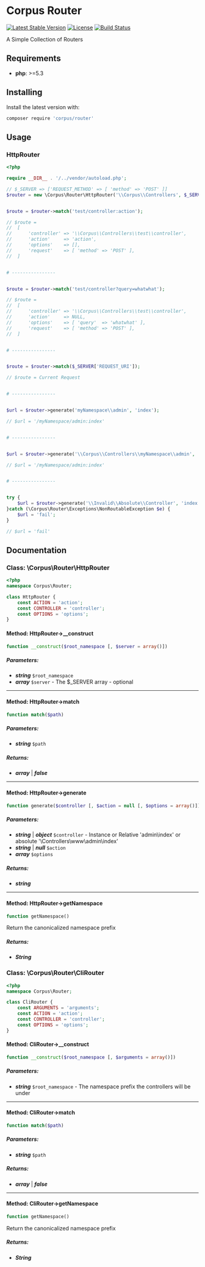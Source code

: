 # Corpus Router

[![Latest Stable Version](https://poser.pugx.org/corpus/router/version)](https://packagist.org/packages/corpus/router)
[![License](https://poser.pugx.org/corpus/router/license)](https://packagist.org/packages/corpus/router)
[![Build Status](https://travis-ci.org/CorpusPHP/Router.svg?branch=master)](https://travis-ci.org/CorpusPHP/Router)


A Simple Collection of Routers

## Requirements

- **php**: >=5.3

## Installing

Install the latest version with:

```bash
composer require 'corpus/router'
```

## Usage

### HttpRouter

```php
<?php

require __DIR__ . '/../vendor/autoload.php';

// $_SERVER => ['REQUEST_METHOD' => [ 'method' => 'POST' ]]
$router = new \Corpus\Router\HttpRouter('\\Corpus\\Controllers', $_SERVER);


$route = $router->match('test/controller:action');

// $route =
//	[
//		'controller' => '\\Corpus\\Controllers\\test\\controller',
//		'action'     => 'action',
//		'options'    => [],
//		'request'    => [ 'method' => 'POST' ],
//	]


# ----------------


$route = $router->match('test/controller?query=whatwhat');

// $route =
//	[
//		'controller' => '\\Corpus\\Controllers\\test\\controller',
//		'action'     => NULL,
//		'options'    => [ 'query'  => 'whatwhat' ],
//		'request'    => [ 'method' => 'POST' ],
//	]


# ----------------


$route = $router->match($_SERVER['REQUEST_URI']);

// $route = Current Request


# ----------------


$url = $router->generate('myNamespace\\admin', 'index');

// $url = '/myNamespace/admin:index'


# ----------------


$url = $router->generate('\\Corpus\\Controllers\\myNamespace\\admin', 'index');

// $url = '/myNamespace/admin:index'


# ----------------


try {
	$url = $router->generate('\\Invalid\\Absolute\\Controller', 'index');
}catch (\Corpus\Router\Exceptions\NonRoutableException $e) {
	$url = 'fail';
}

// $url = 'fail'


```

## Documentation

### Class: \Corpus\Router\HttpRouter

```php
<?php
namespace Corpus\Router;

class HttpRouter {
	const ACTION = 'action';
	const CONTROLLER = 'controller';
	const OPTIONS = 'options';
}
```

#### Method: HttpRouter->__construct

```php
function __construct($root_namespace [, $server = array()])
```

##### Parameters:

- ***string*** `$root_namespace`
- ***array*** `$server` - The $_SERVER array - optional

---

#### Method: HttpRouter->match

```php
function match($path)
```

##### Parameters:

- ***string*** `$path`

##### Returns:

- ***array*** | ***false***

---

#### Method: HttpRouter->generate

```php
function generate($controller [, $action = null [, $options = array()]])
```

##### Parameters:

- ***string*** | ***object*** `$controller` - Instance or Relative 'admin\index' or absolute '\Controllers\www\admin\index'
- ***string*** | ***null*** `$action`
- ***array*** `$options`

##### Returns:

- ***string***

---

#### Method: HttpRouter->getNamespace

```php
function getNamespace()
```

Return the canonicalized namespace prefix

##### Returns:

- ***String***

### Class: \Corpus\Router\CliRouter

```php
<?php
namespace Corpus\Router;

class CliRouter {
	const ARGUMENTS = 'arguments';
	const ACTION = 'action';
	const CONTROLLER = 'controller';
	const OPTIONS = 'options';
}
```

#### Method: CliRouter->__construct

```php
function __construct($root_namespace [, $arguments = array()])
```

##### Parameters:

- ***string*** `$root_namespace` - The namespace prefix the controllers will be under

---

#### Method: CliRouter->match

```php
function match($path)
```

##### Parameters:

- ***string*** `$path`

##### Returns:

- ***array*** | ***false***

---

#### Method: CliRouter->getNamespace

```php
function getNamespace()
```

Return the canonicalized namespace prefix

##### Returns:

- ***String***